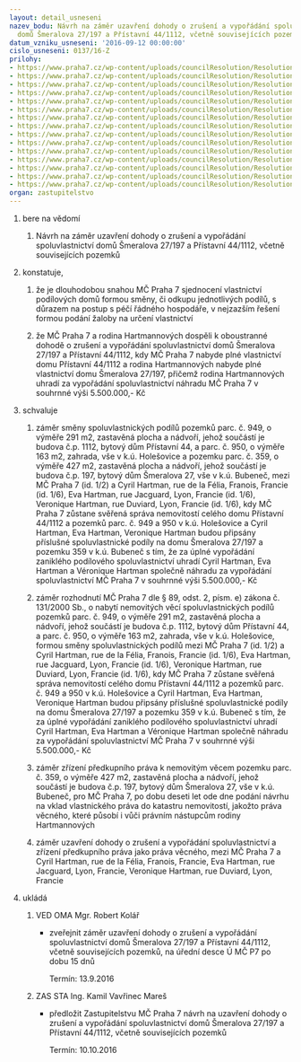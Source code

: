 ```yaml
---
layout: detail_usneseni
nazev_bodu: Návrh na záměr uzavření dohody o zrušení a vypořádání spoluvlastnictví
  domů Šmeralova 27/197 a Přístavní 44/1112, včetně souvisejících pozemků
datum_vzniku_usneseni: '2016-09-12 00:00:00'
cislo_usneseni: 0137/16-Z
prilohy:
- https://www.praha7.cz/wp-content/uploads/councilResolution/Resolutions/27434/export/DZ_HartmannZ16~103820.docx
- https://www.praha7.cz/wp-content/uploads/councilResolution/Resolutions/27434/export/02_HartmannZ16~103819.pdf
- https://www.praha7.cz/wp-content/uploads/councilResolution/Resolutions/27434/export/03_HartmannZ16~103818.pdf
- https://www.praha7.cz/wp-content/uploads/councilResolution/Resolutions/27434/export/04_HartmannZ16~103817.pdf
- https://www.praha7.cz/wp-content/uploads/councilResolution/Resolutions/27434/export/05_HartmannZ16~103816.pdf
- https://www.praha7.cz/wp-content/uploads/councilResolution/Resolutions/27434/export/06_HartmannZ16~103815.pdf
- https://www.praha7.cz/wp-content/uploads/councilResolution/Resolutions/27434/export/07_HartmannZ16~103814.pdf
- https://www.praha7.cz/wp-content/uploads/councilResolution/Resolutions/27434/export/08_HartmannZ16~103813.pdf
- https://www.praha7.cz/wp-content/uploads/councilResolution/Resolutions/27434/export/09_HartmannZ16~103812.pdf
- https://www.praha7.cz/wp-content/uploads/councilResolution/Resolutions/27434/export/10_HartmannZ16~103811.pdf
- https://www.praha7.cz/wp-content/uploads/councilResolution/Resolutions/27434/export/11_HartmannZ16~103810.pdf
- https://www.praha7.cz/wp-content/uploads/councilResolution/Resolutions/27434/export/12_HartmannZ16~103809.pdf
- https://www.praha7.cz/wp-content/uploads/councilResolution/Resolutions/27434/export/160902Hartmaninakladyvynosyporovnani2014x2016~103808.xlsx
- https://www.praha7.cz/wp-content/uploads/councilResolution/Resolutions/27434/export/160902stavbankovnichuctuHartmanik3182016~103807.pdf
- https://www.praha7.cz/wp-content/uploads/councilResolution/Resolutions/27434/export/export~301557.pdf
organ: zastupitelstvo
---
```

<OL class=urzList_view id=urzList>
<LI class=urzClass1><SPAN name="1">bere na vědomí</SPAN> 
<OL class=urzOlClass>
<LI class=urzClass2 style="TEXT-ALIGN: left"><SPAN>
<P>Návrh na záměr uzavření dohody o zrušení a vypořádání spoluvlastnictví domů Šmeralova 27/197 a Přístavní 44/1112, včetně souvisejících pozemků</P></SPAN></LI></OL></LI>
<LI class=urzClass1><SPAN name="50">konstatuje,</SPAN> 
<OL class=urzOlClass>
<LI class=urzClass2 style="TEXT-ALIGN: left"><SPAN>
<P>že je dlouhodobou snahou MČ Praha 7 sjednocení vlastnictví podílových domů formou směny, či odkupu jednotlivých podílů, s důrazem na postup s péčí řádného hospodáře, v nejzazším řešení formou podání žaloby na určení vlastnictví</P></SPAN></LI>
<LI class=urzClass2 style="TEXT-ALIGN: left"><SPAN>
<P>že MČ Praha 7 a rodina Hartmannových dospěli k oboustranné dohodě o zrušení a vypořádání spoluvlastnictví domů Šmeralova 27/197 a Přístavní 44/1112, kdy MČ Praha 7 nabyde plné vlastnictví domu Přístavní 44/1112 a rodina Hartmannových nabyde plné vlastnictví domu Šmeralova 27/197, přičemž&nbsp;rodina Hartmannových uhradí za vypořádání spoluvlastnictví náhradu MČ Praha 7 v souhrnné výši 5.500.000,- Kč<BR></P></SPAN></LI></OL></LI>
<LI class=urzClass1><SPAN name="24">schvaluje</SPAN> 
<OL class=urzOlClass>
<LI class=urzClass2 style="TEXT-ALIGN: left"><SPAN>
<P>záměr směny spoluvlastnických podílů pozemků parc. č. 949, o výměře 291 m2, zastavěná plocha a nádvoří, jehož součástí je budova č.p. 1112, bytový dům Přístavní 44, a parc. č. 950,&nbsp;o výměře 163 m2, zahrada, vše v k.ú. Holešovice a pozemku parc. č.&nbsp;359, o výměře 427 m2, zastavěná plocha a nádvoří, jehož součástí je budova č.p. 197, bytový dům Šmeralova 27, vše v k.ú. Bubeneč, mezi MČ Praha 7 (id. 1/2) a Cyril Hartman, rue de la Félia, Franois, Francie (id. 1/6), Eva Hartman, rue Jacguard, Lyon, Francie (id. 1/6), Veronique Hartman, rue Duviard, Lyon, Francie (id. 1/6), kdy MČ Praha 7 zůstane svěřená správa nemovitostí celého domu Přístavní 44/1112 a pozemků parc. č. 949 a 950 v k.ú. Holešovice a Cyril Hartman, Eva Hartman, Veronique Hartman budou připsány příslušné spoluvlastnické podíly na domu Šmeralova 27/197 a pozemku 359 v k.ú. Bubeneč s tím, že za úplné vypořádání zaniklého podílového spoluvlastnictví uhradí Cyril Hartman, Eva Hartman a Véronique Hartman společně náhradu za vypořádání spoluvlastnictví MČ Praha 7 v souhrnné výši 5.500.000,- Kč<BR></P></SPAN></LI>
<LI class=urzClass2 style="TEXT-ALIGN: left"><SPAN>
<P>záměr rozhodnutí MČ Praha 7 dle § 89, odst. 2, písm. e) zákona č. 131/2000 Sb., o nabytí nemovitých věcí spoluvlastnických podílů pozemků parc. č. 949, o výměře 291 m2, zastavěná plocha a nádvoří, jehož součástí je budova č.p. 1112, bytový dům Přístavní 44, a parc. č. 950, o výměře 163 m2, zahrada, vše v k.ú. Holešovice, formou směny spoluvlastnických podílů mezi MČ Praha 7 (id. 1/2) a Cyril Hartman, rue de la Félia, Franois, Francie (id. 1/6), Eva Hartman, rue Jacguard, Lyon, Francie (id. 1/6), Veronique Hartman, rue Duviard, Lyon, Francie (id. 1/6), kdy MČ Praha 7 zůstane svěřená správa nemovitostí celého domu Přístavní 44/1112 a pozemků parc. č. 949 a 950 v k.ú. Holešovice a Cyril Hartman, Eva Hartman, Veronique Hartman budou připsány příslušné spoluvlastnické podíly na domu Šmeralova 27/197 a pozemku 359 v k.ú. Bubeneč s tím, že za úplné vypořádání zaniklého podílového spoluvlastnictví uhradí Cyril Hartman, Eva Hartman a Véronique Hartman společně náhradu za vypořádání spoluvlastnictví MČ Praha 7 v souhrnné výši 5.500.000,- Kč<BR></P></SPAN></LI>
<LI class=urzClass2 style="TEXT-ALIGN: left"><SPAN>
<P>záměr zřízení předkupního práva k nemovitým věcem pozemku parc. č. 359, o výměře 427 m2, zastavěná plocha a nádvoří, jehož součástí je budova č.p. 197, bytový dům Šmeralova 27, vše v k.ú. Bubeneč, pro MČ Praha 7, po dobu deseti let ode dne podání návrhu na vklad vlastnického práva do katastru nemovitostí, jakožto práva věcného, které působí i vůči právním nástupcům rodiny Hartmannových</P></SPAN></LI>
<LI class=urzClass2 style="TEXT-ALIGN: left"><SPAN>
<P>záměr uzavření dohody o zrušení a vypořádání spoluvlastnictví a zřízení předkupního práva jako práva věcného, mezi MČ Praha 7 a Cyril Hartman, rue de la Félia, Franois, Francie, Eva Hartman, rue Jacguard, Lyon, Francie, Veronique Hartman, rue Duviard, Lyon, Francie<BR></P></SPAN></LI></OL></LI>
<LI class=urzClass1 id=urzUkoly><SPAN name="1">ukládá</SPAN>
<OL class=urzOlClass>
<LI class=urzClass2><SPAN>
<P>VED OMA Mgr. Robert Kolář</P></SPAN>
<UL class=urzUlClass>
<LI class=urzClass3><SPAN>
<P>zveřejnit záměr uzavření dohody o zrušení a vypořádání spoluvlastnictví domů Šmeralova 27/197 a Přístavní 44/1112, včetně souvisejících pozemků, na úřední desce Ú MČ P7 po dobu 15 dnů</P></SPAN><SPAN class=urzUkolTermin>Termín:&nbsp;13.9.2016</SPAN></LI></UL></LI>
<LI class=urzClass2><SPAN>
<P>ZAS STA Ing. Kamil Vavřinec Mareš</P></SPAN>
<UL class=urzUlClass>
<LI class=urzClass3><SPAN>
<P>předložit Zastupitelstvu MČ Praha 7 návrh na uzavření dohody o zrušení a vypořádání spoluvlastnictví domů Šmeralova 27/197 a Přístavní 44/1112, včetně souvisejících pozemků</P></SPAN><SPAN class=urzUkolTermin>Termín:&nbsp;10.10.2016</SPAN></LI></UL></LI></OL></LI></OL>